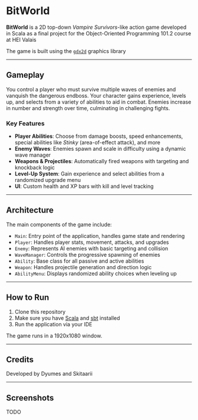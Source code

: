 # BitWorld

**BitWorld** is a 2D top-down *Vampire Survivors*-like action game developed in Scala as a final project for the Object-Oriented Programming 101.2 course at HEI Valais

The game is built using the [`gdx2d`](https://hevs-isi.github.io/gdx2d/javadoc/) graphics library

---

## Gameplay

You control a player who must survive multiple waves of enemies and vanquish the dangerous endboss. Your character gains experience, levels up, and selects from a variety of abilities to aid in combat. Enemies increase in number and strength over time, culminating in challenging fights.

### Key Features
- **Player Abilities**: Choose from damage boosts, speed enhancements, special abilities like *Stinky* (area-of-effect attack), and more
- **Enemy Waves**: Enemies spawn and scale in difficulty using a dynamic wave manager
- **Weapons & Projectiles**: Automatically fired weapons with targeting and knockback logic
- **Level-Up System**: Gain experience and select abilities from a randomized upgrade menu
- **UI**: Custom health and XP bars with kill and level tracking

---

## Architecture

The main components of the game include:

- `Main`: Entry point of the application, handles game state and rendering
- `Player`: Handles player stats, movement, attacks, and upgrades
- `Enemy`: Represents AI enemies with basic targeting and collision
- `WaveManager`: Controls the progressive spawning of enemies
- `Ability`: Base class for all passive and active abilities
- `Weapon`: Handles projectile generation and direction logic
- `AbilityMenu`: Displays randomized ability choices when leveling up

---

## How to Run

1. Clone this repository
2. Make sure you have [Scala](https://www.scala-lang.org/download/) and [sbt](https://www.scala-sbt.org/download.html) installed
3. Run the application via your IDE

The game runs in a 1920x1080 window.

---

## Credits

Developed by Dyumes and Skitaarii

---

## Screenshots

TODO
